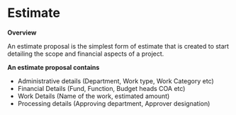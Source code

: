 # Estimate

**Overview**

An estimate proposal is the simplest form of estimate that is created to start detailing the scope and financial aspects of a project.

**An estimate proposal contains**

* Administrative details (Department, Work type, Work Category etc)
* Financial Details (Fund, Function, Budget heads COA etc)
* Work Details (Name of the work, estimated amount)
* Processing details (Approving department, Approver designation)

